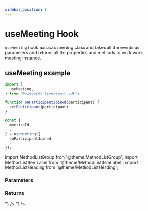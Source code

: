 ```yaml
---
sidebar_position: 1
---
```


# useMeeting Hook

`useMeeting` hook abtracts meeting class and takes all the events as parameters and returns all the properties and methods to work work meeting instance.

## useMeeting example

```jsx title="useMeeting hook example"
import {
  useMeeting,
} from "@videosdk.live/react-sdk";

function onParticipantJoined(participant) {
  setParticipant(participant)
}

const {
  meetingId,
  ...
} = useMeeting({
  onParticipantJoined,
  ...
});
```

import MethodListGroup from '@theme/MethodListGroup';
import MethodListItemLabel from '@theme/MethodListItemLabel';
import MethodListHeading from '@theme/MethodListHeading';

### Parameters

<MethodListGroup>
  <MethodListItemLabel name="__namedParameters" option={"required"} type={"object"} >
    <MethodListGroup>
      <MethodListHeading heading="Parameters" />
      <MethodListItemLabel name="onParticipantJoined" option={"optional"} type={"event"} />
      <MethodListItemLabel name="onParticipantLeft" option={"optional"} type={"event"} />
      <MethodListItemLabel name="onSpeakerChanged" option={"optional"} type={"event"} />
      <MethodListItemLabel name="onPresenterChanged" option={"optional"} type={"event"} />
      <MethodListItemLabel name="onMainParticipantChanged" option={"optional"} type={"event"} />
      <MethodListItemLabel name="onEntryRequested" option={"optional"} type={"event"} />
      <MethodListItemLabel name="onEntryResponded" option={"optional"} type={"event"} />
      <MethodListItemLabel name="onRecordingStarted" option={"optional"} type={"event"} />
      <MethodListItemLabel name="onRecordingStopped" option={"optional"} type={"event"} />
      <MethodListItemLabel name="onChatMessage" option={"optional"} type={"event"} />
      <MethodListItemLabel name="onMeetingLeft" option={"optional"} type={"event"} />
    </MethodListGroup>
  </MethodListItemLabel>
</MethodListGroup>

### Returns

<MethodListGroup>
  <MethodListItemLabel name="__returns" option={"required"} type={"object"} >
    <MethodListGroup>
      <MethodListHeading heading="Returns" />
      <MethodListItemLabel name="meetingId" option={"optional"} type={"string"} />
      <MethodListItemLabel name="meeting" option={"optional"} type={"Meeting"} />
      <MethodListItemLabel name="localParticipant" option={"optional"} type={"Participant"} />
      <MethodListItemLabel name="mainParticipant" option={"optional"} type={"Participant"} />
      <MethodListItemLabel name="onMainParticipantChanged" option={"optional"} type={"event"} />
      <MethodListItemLabel name="activeSpeakerId" option={"optional"} type={"string"} />
      <MethodListItemLabel name="participants" option={"optional"} type={"Map<Participant>"} />
      <MethodListItemLabel name="presenterId" option={"optional"} type={"string"} />
      <MethodListItemLabel name="localMicOn" option={"optional"} type={"boolean"} />
      <MethodListItemLabel name="localWebcamOn" option={"optional"} type={"boolean"} />
      <MethodListItemLabel name="localScreenShareOn" option={"optional"} type={"boolean"} />
      <MethodListItemLabel name="messages" option={"optional"} type={"Map<string>"} />
      <MethodListItemLabel name="join()" option={"optional"} type={"function"} />
      <MethodListItemLabel name="leave()" option={"optional"} type={"function"} />
      <MethodListItemLabel name="startRecording()" option={"optional"} type={"function"} />
      <MethodListItemLabel name="stopRecording()" option={"optional"} type={"function"} />
      <MethodListItemLabel name="sendChatMessage()" option={"optional"} type={"function"} />
      <MethodListItemLabel name="respondEntry()" option={"optional"} type={"function"} />
      <MethodListItemLabel name="muteMic()" option={"optional"} type={"function"} />
      <MethodListItemLabel name="unmuteMic()" option={"optional"} type={"function"} />
      <MethodListItemLabel name="toggleMic()" option={"optional"} type={"function"} />
      <MethodListItemLabel name="disableWebcam()" option={"optional"} type={"function"} />
      <MethodListItemLabel name="enableWebcam()" option={"optional"} type={"function"} />
      <MethodListItemLabel name="toggleWebcam()" option={"optional"} type={"function"} />
      <MethodListItemLabel name="disableScreenShare()" option={"optional"} type={"function"} />
      <MethodListItemLabel name="enableScreenShare()" option={"optional"} type={"function"} />
      <MethodListItemLabel name="toggleScreenShare()" option={"optional"} type={"function"} />
    </MethodListGroup>
  </MethodListItemLabel>
</MethodListGroup>
